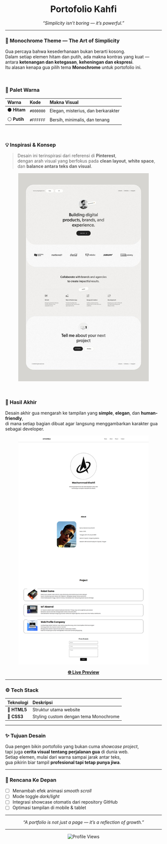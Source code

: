 <h1 align="center"> Portofolio Kahfi</h1>
<p align="center">
  <i>“Simplicity isn’t boring — it’s powerful.”</i>
</p>

---

### 🎨 Monochrome Theme — The Art of Simplicity

Gua percaya bahwa kesederhanaan bukan berarti kosong.  
Dalam setiap elemen hitam dan putih, ada makna kontras yang kuat —  
antara **ketenangan dan ketegasan**, **keheningan dan ekspresi**.  
Itu alasan kenapa gua pilih tema **Monochrome** untuk portofolio ini.  

<br>

### 🧩 Palet Warna
| Warna | Kode | Makna Visual |
|:------|:------|:-------------|
| ⚫ **Hitam** | `#000000` | Elegan, misterius, dan berkarakter |
| ⚪ **Putih** | `#FFFFFF` | Bersih, minimalis, dan tenang |

<br>

### 💡 Inspirasi & Konsep

> Desain ini terinspirasi dari referensi di **Pinterest**,  
> dengan arah visual yang berfokus pada **clean layout**, **white space**,  
> dan **balance antara teks dan visual**.

<p align="center">
  <img src="https://github.com/synvera/MyPorto.github.io/blob/main/src/Landing%20Page%20%F0%9F%8C%90%20Kawsar_Design%20_%20Best%20Website%20Design%20Services%202024%20in%202024%20_%20Portfolio%20web%20desig%20(1).jpeg" width="420" alt="Design Reference"/>
</p>

<br>

### 🚀 Hasil Akhir
Desain akhir gua mengarah ke tampilan yang **simple**, **elegan**, dan **human-friendly**,  
di mana setiap bagian dibuat agar langsung menggambarkan karakter gua sebagai developer.  

<p align="center">
  <img src="https://github.com/synvera/MyPorto.github.io/blob/main/src/screencapture-synvera-github-io-MyPorto-github-io-2025-10-25-14_32_45.png" width="420" alt="Portfolio Screenshot"/>
</p>

<p align="center">
  <a href="https://synvera.github.io/MyPorto.github.io/"><b>🌐 Live Preview</b></a>
</p>

---

### ⚙️ Tech Stack

| Teknologi | Deskripsi |
|:-----------|:-----------|
| 🧱 **HTML5** | Struktur utama website |
| 🎨 **CSS3** | Styling custom dengan tema Monochrome |

---

### ✨ Tujuan Desain

Gua pengen bikin portofolio yang bukan cuma *showcase project*,  
tapi juga **cerita visual tentang perjalanan gua** di dunia web.  
Setiap elemen, mulai dari warna sampai jarak antar teks,  
gua pikirin biar tampil **profesional tapi tetap punya jiwa**.

---

### 🧭 Rencana Ke Depan

- [ ] Menambah efek animasi *smooth scroll*  
- [ ] Mode toggle *dark/light*  
- [ ] Integrasi showcase otomatis dari repository GitHub  
- [ ] Optimasi tampilan di mobile & tablet  

---

<p align="center">
  <i>“A portfolio is not just a page — it’s a reflection of growth.”</i>  
</p>

---

<p align="center">
  <img src="https://komarev.com/ghpvc/?username=synvera&label=Profile%20Views&color=777C6D&style=flat-square" alt="Profile Views" />
</p>
